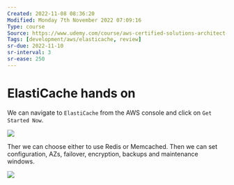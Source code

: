 ```yaml
---
Created: 2022-11-08 08:36:20
Modified: Monday 7th November 2022 07:09:16
Type: course
Source: https://www.udemy.com/course/aws-certified-solutions-architect-associate-saa-c01/?xref=E0Aed11STH4LPUQvCz0GJFABTmM=
Tags: [development/aws/elasticache, review]
sr-due: 2022-11-10
sr-interval: 3
sr-ease: 250
---
```


# ElastiCache hands on

We can navigate to `ElastiCache` from the AWS console and click on `Get Started Now`.

![](2019-12-30-09-42-10.png)

Ther we can choose either to use Redis or Memcached. Then we can set configuration, AZs, failover, encryption, backups and maintenance windows.

![](2019-12-30-09-45-41.png)